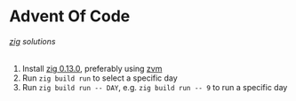 # Advent Of Code
###### [zig](https://ziglang.org/) solutions

1. Install [zig 0.13.0](https://ziglang.org/), preferably using
   [zvm](https://github.com/tristanisham/zvm)
2. Run `zig build run` to select a specific day
3. Run `zig build run -- DAY`, e.g. `zig build run -- 9` to run a specific day 
